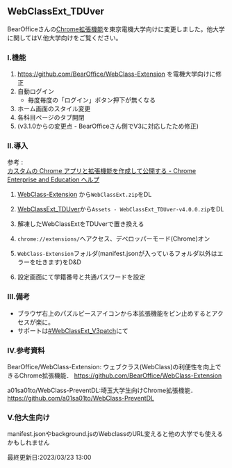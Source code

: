 ## WebClassExt_TDUver

BearOfficeさんの[Chrome拡張機能](https://github.com/BearOffice/WebClass-Extension)を東京電機大学向けに変更しました。他大学に関してはⅤ.他大学向けをご覧ください。

### Ⅰ.機能
1. https://github.com/BearOffice/WebClass-Extension を電機大学向けに修正
2. 自動ログイン
   - 毎度毎度の「ログイン」ボタン押下が無くなる
3. ホーム画面のスタイル変更
4. 各科目ページのタブ開閉
5. (v3.1.0からの変更点 - BearOfficeさん側でV3に対応したため修正)

### Ⅱ.導入

参考 : <br>[カスタムの Chrome アプリと拡張機能を作成して公開する - Chrome Enterprise and Education ヘルプ](https://support.google.com/chrome/a/answer/2714278?hl=ja)

1. [WebClass-Extension](https://github.com/BearOffice/WebClass-Extension/releases) から`WebClassExt.zip`をDL
2. [WebClassExt_TDUver](https://github.com/Kokim-electronics/WebClassExt_TDUver/releases)から`Assets - WebClassExt_TDUver-v4.0.0.zip`をDL
3. 解凍したWebClassExtをTDUverで置き換える
4. `chrome://extensions/`へアクセス、デベロッパーモード(Chrome)オン

5. `WebClass-Extension`フォルダ(manifest.jsonが入っているフォルダ以外はエラーを吐きます)をD&D

6. 設定画面にて学籍番号と共通パスワードを設定

### Ⅲ.備考
- ブラウザ右上のパズルピースアイコンから本拡張機能をピン止めするとアクセスが楽に。
- サポートは[#WebClassExt_V3patch](https://twitter.com/search?q=%23WebClassExt_V3patch)にて

### Ⅳ.参考資料
BearOffice/WebClass-Extension: ウェブクラス(WebClass)の利便性を向上できるChrome拡張機能． https://github.com/BearOffice/WebClass-Extension 

a01sa01to/WebClass-PreventDL:埼玉大学生向けChrome拡張機能． https://github.com/a01sa01to/WebClass-PreventDL

### Ⅴ.他大生向け
manifest.jsonやbackground.jsのWebclassのURL変えると他の大学でも使えるかもしれません

最終更新日:2023/03/23 13:00